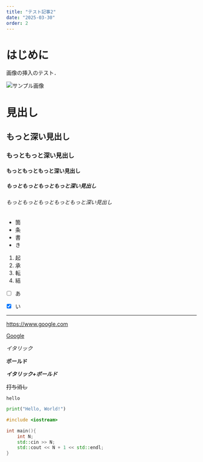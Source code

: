 ```yaml
---
title: "テスト記事2"
date: "2025-03-30"
order: 2
---
```


# はじめに

画像の挿入のテスト．

![サンプル画像](/sample.png)

# 見出し
## もっと深い見出し
### もっともっと深い見出し
#### もっともっともっと深い見出し
##### もっともっともっともっと深い見出し
###### もっともっともっともっともっと深い見出し

- 箇
- 条
- 書
- き

1. 起
2. 承
3. 転
4. 結

- [ ] あ
- [x] い


---

<https://www.google.com>

[Google](https://www.google.com)

*イタリック*

**ボールド**

***イタリック+ボールド***

~~打ち消し~~

`hello`

```python
print("Hello, World!")
```

```C++
#include <iostream>

int main(){
    int N;
    std::cin >> N;
    std::cout << N + 1 << std::endl; 
}
```